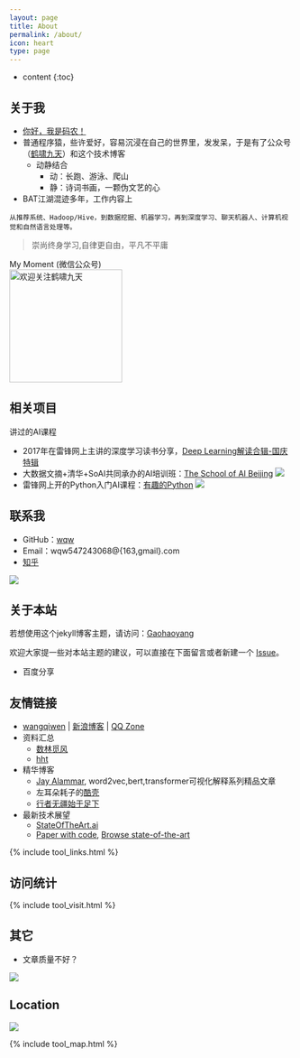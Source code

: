 ```yaml
---
layout: page
title: About
permalink: /about/
icon: heart
type: page
---
```


* content
{:toc}

## 关于我

- [你好，我是码农！](https://mp.weixin.qq.com/s?__biz=MjM5ODY2OTQyNg==&mid=502284435&idx=1&sn=b40f727830cae264e65c29c75f75ee70&chksm=3ec3dd8e09b45498b3bc2efccc3fe52a2f79e8f424774dc4afaedb84b3bfc0954968b7a678de&mpshare=1&scene=23&srcid&sharer_sharetime=1564480271727&sharer_shareid=b8d409494a5439418f4a89712efcd92a%23rd)
- 普通程序猿，些许爱好，容易沉浸在自己的世界里，发发呆，于是有了公众号（[鹤啸九天](http://mp.weixin.qq.com/mp/homepage?__biz=MjM5ODY2OTQyNg==&hid=1&sn=259f54743846ee6be7585e06be6e267e&scene=18%23wechat_redirect)）和这个技术博客
   - 动静结合
      - 动：长跑、游泳、爬山
      - 静：诗词书画，一颗伪文艺的心
- BAT江湖混迹多年，工作内容上

```从推荐系统、Hadoop/Hive，到数据挖掘、机器学习，再到深度学习、聊天机器人、计算机视觉和自然语言处理等。```

> 崇尚终身学习,自律更自由，平凡不平庸

 <div>My Moment (微信公众号)</div>
   <img src="https://raw.githubusercontent.com/wqw547243068/wangqiwen/master/other/figure/wqw.png" alt="欢迎关注鹤啸九天" height="200" width="200" />

## 相关项目

讲过的AI课程
- 2017年在雷锋网上主讲的深度学习读书分享，[Deep Learning解读合辑-国庆特辑](https://mp.weixin.qq.com/s?__biz=MjM5ODU3OTIyOA==&mid=503183187&idx=1&sn=cf18a77ef1249b589c89e23e0ddcae9e&chksm=3ec1ca2009b64336d14cacc57a4dadd6f732af61cf29b6517df7c1387d5eedcd00837dab88e3&mpshare=1&scene=23&srcid=0323GE6Z7ms2jc4bvLqOiqHS%23rd)
- 大数据文摘+清华+SoAI共同承办的AI培训班：[The School of AI Beijing](https://wqw547243068.github.io/school-of-ai-beijing)
![](https://wqw547243068.github.io/school-of-ai-beijing/other/bdd_siraj.png)
- 雷锋网上开的Python入门AI课程：[有趣的Python](https://wqw547243068.github.io/Python-learning)
[![](http://static.mooc.ai/files/course/2018/05-08/17590372d80d143595.jpg)](http://www.mooc.ai/course/489)

## 联系我

* GitHub：[wqw](https://github.com/wqw547243068)
* Email：wqw547243068@{163,gmail}.com
* [知乎](https://www.zhihu.com/people/wangqiwen/activities)

![](https://github.com/wqw547243068/wqw547243068.github.io/raw/master/wqw/fig/%E6%B7%B1%E5%BA%A6%E5%AD%A6%E4%B9%A0.jpg)

## 关于本站

若想使用这个jekyll博客主题，请访问：[Gaohaoyang](https://github.com/Gaohaoyang/gaohaoyang.github.io)

欢迎大家提一些对本站主题的建议，可以直接在下面留言或者新建一个 [Issue](https://github.com/wqw547243068/wqw547243068.github.io/issues)。

- 百度分享
<!-- [2019-08-05]百度分享插件, 失效 -->
<div class="bdsharebuttonbox">
    <a href="#" class="bds_more" data-cmd="more"></a>
    <a href="#" class="bds_weixin" data-cmd="weixin" title="分享到微信"></a>
    <a href="#" class="bds_qzone" data-cmd="qzone" title="分享到QQ空间"></a>
    <a href="#" class="bds_tsina" data-cmd="tsina" title="分享到新浪微博"></a>
    <a href="#" class="bds_tqq" data-cmd="tqq" title="分享到腾讯微博"></a>
</div>
<script>
    window._bd_share_config={"common":{"bdSnsKey":{},"bdText":"鹤啸九天的技术博客","bdMini":"2","bdMiniList":false,"bdPic":"http://news.zx123.cn/uploadfile/news68/1800961ad02811e7b1c400163e010ef1.jpg","bdStyle":"0","bdSize":"32"},"share":{},"image":{"viewList":["qzone","tsina","tqq","renren","weixin"],"viewText":"分享到：","viewSize":"32"},"selectShare":{"bdContainerClass":null,"bdSelectMiniList":["qzone","tsina","tqq","renren","weixin"]}};with(document)0[(getElementsByTagName('head')[0]||body).appendChild(createElement('script')).src='http://bdimg.share.baidu.com/static/api/js/share.js?v=89860593.js?cdnversion='+~(-new Date()/36e5)];
</script>


## 友情链接

-  [wangqiwen](https://github.com/wqw547243068) \| [新浪博客](http://blog.sina.com.cn/s/articlelist_1232977597_0_1.html) \| [QQ Zone](https://user.qzone.qq.com/547243068)
- 资料汇总
   - [数林觅风](https://woaielf.github.io/)
   - [hht](https://xhhszc.github.io/)
- 精华博客
   - [Jay Alammar](https://jalammar.github.io/), word2vec,bert,transformer可视化解释系列精品文章
   - 左耳朵耗子的[酷壳](https://coolshell.cn/)
   - [行者无疆始于足下](http://cnlox.is-programmer.com/posts/43206.html#comments)
- 最新技术展望
   - [StateOfTheArt.ai](https://www.stateoftheart.ai/)
   - [Paper with code](https://paperswithcode.com/), [Browse state-of-the-art](https://paperswithcode.com/sota)


{% include tool_links.html %}

## 访问统计

<!-- 访问统计可视化工具 -->
{% include tool_visit.html %}

## 其它

- 文章质量不好？

![](https://static.segmentfault.com/v-5d2ffc9a/global/img/404.svg)

## Location

![](https://github.com/wqw547243068/wqw547243068.github.io/raw/master/wqw/fig/beijing_north.png)

{% include tool_map.html %}



